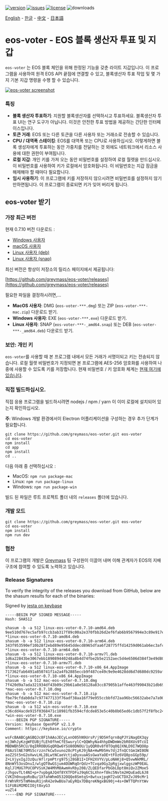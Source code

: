 [![version](https://img.shields.io/github/release/greymass/eos-voter/all.svg)](https://github.com/greymass/eos-voter/releases)
[![issues](https://img.shields.io/github/issues/greymass/eos-voter.svg)](https://github.com/greymass/eos-voter/issues)
[![license](https://img.shields.io/badge/license-MIT-blue.svg)](https://raw.githubusercontent.com/greymass/eos-voter/master/LICENSE)
![downloads](https://img.shields.io/github/downloads/greymass/eos-voter/total.svg)

[English](https://github.com/greymass/eos-voter/blob/master/README.md) - [한글](https://github.com/greymass/eos-voter/blob/master/README.kr.md) - [中文](https://github.com/greymass/eos-voter/blob/master/README.zh.md) - [日本語](https://github.com/greymass/eos-voter/blob/master/README.ja.md)

# eos-voter - EOS 블록 생산자 투표 및 지갑

`eos-voter` 는 EOS 블록 체인을 위해 한정된 기능을 갖춘 라이트 지갑입니다. 이 프로그램을 사용하여 원격 EOS API 끝점에 연결할 수 있고, 블록생산자 투표 작업 및 몇 가지 기본 지갑 명령을 수행 할 수 있습니다.

[![eos-voter screenshot](https://raw.githubusercontent.com/greymass/eos-voter/master/eos-voter.png)](https://raw.githubusercontent.com/greymass/eos-voter/master/eos-voter.png)

### 특징

- **블록 생산자 투표하기**: 지원할 블록생산자를 선택하시고 투표하세요. 블록생산자 투표 UI는 연구 도구가 아닙니다. 이것은 안전한 투표 방법을 제공하는 간단한 인터페이스입니다.
- **토큰 거래**: EOS 또는 다른 토큰을 다른 사용자 또는 거래소로 전송할 수 있습니다.
- **CPU / 대역폭 스테이킹**: EOS를 대역폭 또는 CPU로 사용하십시오. 이렇게하면 블록 생성자에게 투표하는 동안 가중치를 전달하는 것 외에도 네트워크에서 리소스 사용에 대한 권한이 부여됩니다.
- **로컬 지갑**: 개인 키를 가져 오는 동안 비밀번호를 설정하여 로컬 월렛을 만드십시오. 이 비밀번호를 사용하여 키가 로컬에서 암호화됩니다. 이 비밀번호는 지갑 잠금을 해제해야 할 때마다 필요합니다.
- **임시 사용하기**: 이 프로그램에 키를 저장하지 않으시려면 비밀번호를 설정하지 않기 만하면됩니다. 이 프로그램이 종료되면 키가 잊어 버리게 됩니다.

## eos-voter 받기

### 가장 최근 버전

현재 0.7.10 버전 다운로드 :

- [Windows 사용자](https://github.com/greymass/eos-voter/releases/download/v0.7.10/win-eos-voter-0.7.10.exe)
- [macOS 사용자](https://github.com/greymass/eos-voter/releases/download/v0.7.10/mac-eos-voter-0.7.10.dmg)
- [Linux 사용자 (deb)](https://github.com/greymass/eos-voter/releases/download/v0.7.10/linux-eos-voter-0.7.10-amd64.snap)
- [Linux 사용자 (snap)](https://github.com/greymass/eos-voter/releases/download/v0.7.10/linux-eos-voter-0.7.10-amd64.snap)

최신 버전은 항상이 저장소의 릴리스 페이지에서 제공됩니다:

[https://github.com/greymass/eos-voter/releases](https://github.com/greymass/eos-voter/releases)

필요한 파일을 결정하시려면,...

- **MacOS 사용자**: DMG (`eos-voter-***.dmg`) 또는 ZIP (`eos-voter-***-mac.zip`) 다운로드 받기.
- **Windows 사용자**: EXE (`eos-voter-***.exe`) 다운로드 받기.
- **Linux 사용자**: SNAP (`eos-voter-***-_amd64.snap`) 또는 DEB (`eos-voter-***-_amd64.deb`) 다운로드 받기.

### 보안: 개인 키

`eos-voter`를 사용할 때 본 프로그램 내에서 모든 거래가 서명이되고 키는 전송되지 않습니다. 로컬 월렛 비밀번호가 지정되면 본 프로그램에 AES-256 암호화를 사용하여 나중에 사용할 수 있도록 키를 저장합니다. 현재 비밀번호 / 키 암호화 체계는 [현재 여기에 있습니다](https://github.com/aaroncox/eos-voter/blob/master/app/shared/actions/wallet.js#L71-L86).

### 직접 빌드하십시오.

직접 응용 프로그램을 빌드하시려면 nodejs / npm / yarn 이 이미 로컬에 설치되어 있는지 확인하십시오.

**주**: Windows 개발 환경에서이 Electron 어플리케이션을 구성하는 경우 추가 단계가 필요합니다.

```
git clone https://github.com/greymass/eos-voter.git eos-voter
cd eos-voter
npm install
cd app
npm install
cd ..
```


다음 아래 중 선택하십시오 :

- MacOS: `npm run package-mac`
- Linux: `npm run package-linux`
- Windows: `npm run package-win`

빌드 된 파일은 루트 프로젝트 폴더 내의 `releases` 폴더에 있습니다.

### 개발 모드

```
git clone https://github.com/greymass/eos-voter.git eos-voter
cd eos-voter
npm install
npm run dev
```

### 협찬

이 프로그램의 개발은 [Greymass](https://greymass.com) 팀 구성원이 이끌어 내며 이해 관계자가 EOS의 지배 구조에 참여할 수 있도록 노력하고 있습니다.

### Release Signatures

To verify the integrity of the releases you download from GitHub, below are the shasum results for each of the binaries:

Signed by [jesta on keybase](https://keybase.io/jesta)

```
-----BEGIN PGP SIGNED MESSAGE-----
Hash: SHA512

shasum -b -a 512 linux-eos-voter-0.7.10-amd64.deb
9ee510d767ec5afb97ccb3ab317f89c00a2e370fbb26d2ef6fab6b9567994e3c89e917e02f65746df0345e0a7028e0e229c7729ea187032934b7ccca570b6b68 *linux-eos-voter-0.7.10-amd64.deb
shasum -b -a 512 linux-eos-voter-0.7.10-arm64.deb
343f953590ef10b28f2ebd89e95645ddecd8965dfaa6f28775ffd14259d061ab6ec3afcd136f59d5f9c98d7fe13ff4369dd550de4ea2d0c69111b15fc9f1f71c *linux-eos-voter-0.7.10-arm64.deb
shasum -b -a 512 linux-eos-voter-0.7.10-armv7l.deb
1d6a22843be3067ebb189089440248a8b4d74fbe2b5e2152aec5d4e6506d384f3e49d807f9dbb6c0da826b0cbacf72712e07e844afdd1fca14da5a0d3c7d034e *linux-eos-voter-0.7.10-armv7l.deb
shasum -b -a 512 linux-eos-voter-0.7.10-x86_64.AppImage
717362fab6491a850741f1a2a4fb2885eccb9f487ce49c9e9e4628dd6d7d680dc9259afc55b3f8de42d2508f3c6a30af49c9a7faa0ac21a4fc16c96c5749266a *linux-eos-voter-0.7.10-x86_64.AppImage
shasum -b -a 512 mac-eos-voter-0.7.10.dmg
7f420d9a7ada321934df43b09c29b61a8e58128a83cc87905b1affe463f99043b21db69884ac90aeca86560f5623c8db7f0571e52c9e0f51c648f52c6b7e4dee *mac-eos-voter-0.7.10.dmg
shasum -b -a 512 mac-eos-voter-0.7.10.zip
fbe79cfdab0da7c977477133f76adf38aa16f79e955ccbbfd72aa96bc56632abe7a7a90e74e1ff59eb0b33196d09353873c2420f55ea3a00cb39ed85a5e973ad *mac-eos-voter-0.7.10.zip
shasum -b -a 512 win-eos-voter-0.7.10.exe
c36cdd4acde915f0368471c18981fb3594cfdcde853e5c40b8b65ed6c1db57f2f8fbc24186ffb1abc0699d2886c6f0de60e6b039fd3a1051a188076b57285e69 *win-eos-voter-0.7.10.exe
-----BEGIN PGP SIGNATURE-----
Version: Keybase OpenPGP v2.1.0
Comment: https://keybase.io/crypto

wsFcBAABCgAGBQJc8F1hAAoJECyLxnO05hN9UrsP/j9D5Hfqrn8qPJYiNagOX3qy
nj3WhJyKzgWFEUBjfLEh0fhmCfESwurylC+QQWhyNa4hhpDWDmWe2bR0XUs9TcUI
MBDWBh5RCU/8qIRROBUGqQRQw6YSU80DNOU/1yQQR0v8f0TOq0QJXNLD9I7WQO8p
P8AzSlNE70MS5crzzn7kCw5vuno28cPtyKJ9jNA+HwM95Hv7dj2fnQCtGm1WI0ON
aoZ2St5nG2oXwvLHL28LwtNCaeVctjaDyxuaASsGwaYaOE+tFOz6VQ8psGGp59p/
Z+LVjyxIgJ3zQu/AflrpmPtrg975j28GB1I+IFH2XVYV/pLoNAKj8+Q5vwNkMRL/
8NnWY53osDnuI/wlgQT0wGSjum4OUWRqOrQdz+TCvqa9Gy2pRgjxwlggszWP0EAL
KqlJlMUG7PUCOPVSsKJW4MhM8AwmHvRby208/ZLQEDfarPbGbLDpt8miQv2ZMoe5
/JhgovTLt4NI+p+7vpbgAJQ4f8YXTFDFuJ9q6C5LXhn+f8kc5Nvtm2HQuEadL6J8
CVKIh0nugoRoBu/1XfahWhmO532OQQe8SmtqS+8wtuxjpqH72xUCTDXZvJ09cMr1
FrWhVRY5TmM4muR1jnR42e9wBUa7aEyRQx7DBqreKNgxBG90j+4s+OWTTQPnYtWv
S1FUBiMIMDIIOjt8xyG3
=uZl4
-----END PGP SIGNATURE-----
```

